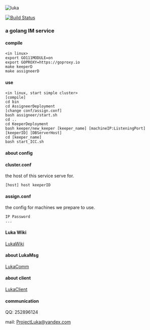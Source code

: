 ![luka](https://i.loli.net/2020/06/08/Sng2LXTsPUD6aod.jpg)

<p></p>

[![Build Status](https://travis-ci.com/dxyinme/Luka.svg?branch=master)](https://travis-ci.com/dxyinme/Luka)

<h3>a golang IM service</h3>

#### compile

```
<in linux>
export GO111MODULE=on
export GOPROXY=https://goproxy.io
make keeperD
make assigneerD
```

#### use 

```
<in linux, start simple cluster>
[compile]
cd bin
cd AssigneerDeployment
[change conf/assign.conf]
bash assigneer/start.sh
cd ..
cd KeeperDeployment
bash keeper/new_keeper [keeper_name] [machineIP:ListeningPort] [keeperID] [DBServerHost]
cd [keeper_name]
bash start_ICC.sh
```

#### about config

<h4>cluster.conf</h4>
the host of this service serve for.

```batch
[host] host keeperID
```

<h4>assign.conf</h4>
the config for machines we prepare to use.

```batch
IP Password
...
```



#### Luka Wiki
[LukaWiki](https://github.com/dxyinme/Luka/wiki)

#### about LukaMsg
[LukaComm](https://github.com/dxyinme/LukaComm)

#### about client
[LukaClient](https://github.com/dxyinme/LukaClient)

#### communication
QQ: 252896124 </p>
mail: ProjectLuka@yandex.com 